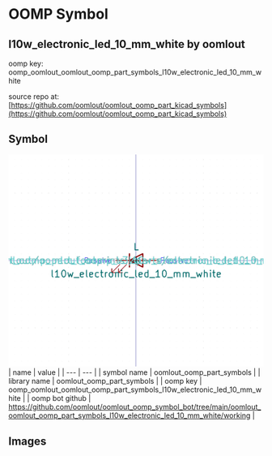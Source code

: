 # OOMP Symbol  
## l10w_electronic_led_10_mm_white  by oomlout  
  
oomp key: oomp_oomlout_oomlout_oomp_part_symbols_l10w_electronic_led_10_mm_white  
  
source repo at: [https://github.com/oomlout/oomlout_oomp_part_kicad_symbols](https://github.com/oomlout/oomlout_oomp_part_kicad_symbols)  
## Symbol  
  
[![working.png](working_600.png)](working.png)  
| name | value | 
| --- | --- | 
| symbol name | oomlout_oomp_part_symbols | 
| library name | oomlout_oomp_part_symbols | 
| oomp key | oomp_oomlout_oomlout_oomp_part_symbols_l10w_electronic_led_10_mm_white | 
| oomp bot github | https://github.com/oomlout/oomlout_oomp_symbol_bot/tree/main/oomlout_oomlout_oomp_part_symbols_l10w_electronic_led_10_mm_white/working | 
## Images  
